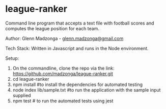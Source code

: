 # league-ranker
Command line program that accepts a text file with football scores and computes the league position for each team.

Author: 
Glenn Madzonga - glenn.madzonga@gmail.com

Tech Stack: 
Written in Javascript and runs in the Node environment.

Setup:
1. On the commandline, clone the repo via the link: https://github.com/madzonga/league-ranker.git
2. cd league-ranker
3. npm install #to install the dependencies for automated testing
4. node index lib/sample.txt #to run the application with the sample input supplied
5. npm test # to run the automated tests using jest

